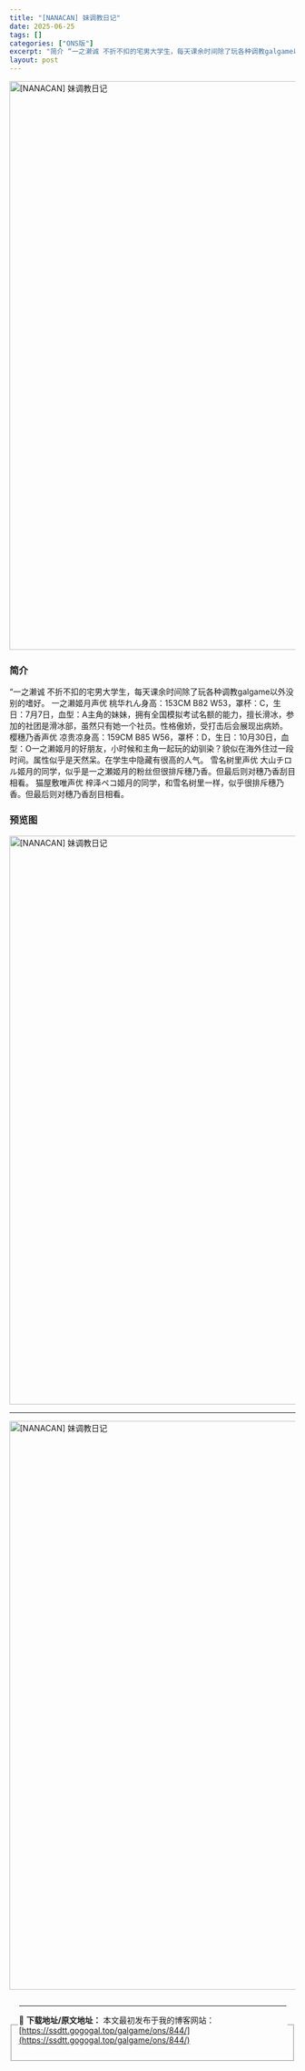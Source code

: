 ```yaml
---
title: "[NANACAN] 妹调教日记"
date: 2025-06-25
tags: []
categories: ["ONS版"]
excerpt: "简介 “一之濑诚 不折不扣的宅男大学生，每天课余时间除了玩各种调教galgame以外没别的嗜好。 一之濑姬月声优 桃华れん身高：153CM B82 W53，罩杯：C，生日：7月7日，血型：A主角的妹妹，拥有全国模拟考试名额的能力，擅长滑冰，参加的社团是滑冰部，虽然只有她一个社员。性格傲娇，受打击后会&hellip;"
layout: post
---
```


<p><img decoding="async" style="display: block; margin-left: auto; margin-right: auto; width: 1000px;" src="https://ssdtt.gogogal.top/wp-content/uploads/2025/06/d1bfc-00.webp" alt="[NANACAN] 妹调教日记" /></p>
<div>
<h3>简介</h3>
</div>
<p>“一之濑诚 不折不扣的宅男大学生，每天课余时间除了玩各种调教galgame以外没别的嗜好。 一之濑姬月声优 桃华れん身高：153CM B82 W53，罩杯：C，生日：7月7日，血型：A主角的妹妹，拥有全国模拟考试名额的能力，擅长滑冰，参加的社团是滑冰部，虽然只有她一个社员。性格傲娇，受打击后会展现出病娇。 樱穗乃香声优 凉贵凉身高：159CM B85 W56，罩杯：D，生日：10月30日，血型：O一之濑姬月的好朋友，小时候和主角一起玩的幼驯染？貌似在海外住过一段时间。属性似乎是天然呆。在学生中隐藏有很高的人气。 雪名树里声优 大山チロル姬月的同学，似乎是一之瀬姬月的粉丝但很排斥穗乃香。但最后则对穗乃香刮目相看。 猫屋敷唯声优 梓泽ペコ姬月的同学，和雪名树里一样，似乎很排斥穗乃香。但最后则对穗乃香刮目相看。</p>
<h3>预览图</h3>
<p><img decoding="async" style="display: block; margin-left: auto; margin-right: auto; width: 1000px;" src="https://ssdtt.gogogal.top/wp-content/uploads/2025/06/2c971-01.webp" alt="[NANACAN] 妹调教日记" /></p>
<hr />
<p><img decoding="async" style="display: block; margin-left: auto; margin-right: auto; width: 1000px;" src="https://ssdtt.gogogal.top/wp-content/uploads/2025/06/c5a96-02.webp" alt="[NANACAN] 妹调教日记" /></p>
<div></div>
<fieldset>
<legend>


---
📖 **下载地址/原文地址：** 本文最初发布于我的博客网站：[https://ssdtt.gogogal.top/galgame/ons/844/](https://ssdtt.gogogal.top/galgame/ons/844/)
